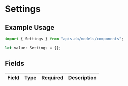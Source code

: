 # Settings

## Example Usage

```typescript
import { Settings } from "apis.do/models/components";

let value: Settings = {};
```

## Fields

| Field       | Type        | Required    | Description |
| ----------- | ----------- | ----------- | ----------- |